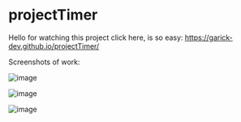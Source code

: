 # projectTimer

Hello for watching this project click here, is so easy: https://garick-dev.github.io/projectTimer/

Screenshots of work:

![image](https://user-images.githubusercontent.com/73178499/154881900-c2f31f20-177c-4895-8859-2a04f3edbe08.png)

![image](https://user-images.githubusercontent.com/73178499/154882010-75d3273a-9f2a-46f3-bfb0-631c6497116a.png)

![image](https://user-images.githubusercontent.com/73178499/154882073-0d4a3125-77a0-4d21-8ff7-b3e9236d049e.png)

